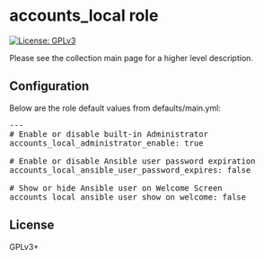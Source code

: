 # accounts_local role

[![License: GPLv3](https://img.shields.io/badge/license-GPLv3-brightgreen.svg)](https://www.gnu.org/licenses/gpl-3.0)

Please see the collection main page for a higher level description.

## Configuration

Below are the role default values from defaults/main.yml:

<pre>
---
# Enable or disable built-in Administrator
accounts_local_administrator_enable: true

# Enable or disable Ansible user password expiration
accounts_local_ansible_user_password_expires: false

# Show or hide Ansible user on Welcome Screen
accounts_local_ansible_user_show_on_welcome: false
</pre>

## License

GPLv3+
